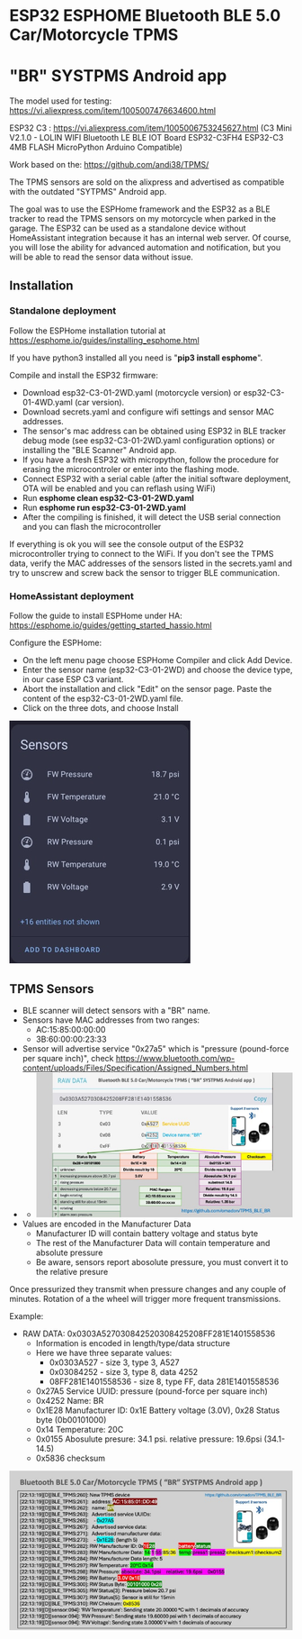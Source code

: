 # ESP32 ESPHOME Bluetooth BLE 5.0 Car/Motorcycle TPMS
# "BR" SYSTPMS Android app

The model used for testing: https://vi.aliexpress.com/item/1005007476634600.html

ESP32 C3 : https://vi.aliexpress.com/item/1005006753245627.html (C3 Mini V2.1.0 - LOLIN WIFI Bluetooth LE BLE IOT Board ESP32-C3FH4 ESP32-C3 4MB FLASH MicroPython Arduino Compatible)

Work based on the: https://github.com/andi38/TPMS/

The TPMS sensors are sold on the alixpress and advertised as compatible with the outdated "SYTPMS" Android app.

The goal was to use the ESPHome framework and the ESP32 as a BLE tracker to read the TPMS sensors on my motorcycle when parked in the garage.
The ESP32 can be used as a standalone device without HomeAssistant integration because it has an internal web server. Of course, you will lose the ability for advanced automation and notification, but you will be able to read the sensor data without issue.

## Installation
### Standalone deployment
Follow the ESPHome installation tutorial at https://esphome.io/guides/installing_esphome.html

If you have python3 installed all you need is "**pip3 install esphome**".

Compile and install the ESP32 firmware:

- Download esp32-C3-01-2WD.yaml (motorcycle version) or esp32-C3-01-4WD.yaml (car version). 
- Download secrets.yaml and configure wifi settings and sensor MAC addresses.
- The sensor's mac address can be obtained using ESP32 in BLE tracker debug mode (see esp32-C3-01-2WD.yaml configuration options) or installing the "BLE Scanner" Android app. 
- If you have a fresh ESP32 with micropython, follow the procedure for erasing the microcontroler or enter into the flashing mode.
- Connect ESP32 with a serial cable (after the initial software deployment, OTA will be enabled and you can reflash using WiFi) 
- Run **esphome clean esp32-C3-01-2WD.yaml**
- Run **esphome run esp32-C3-01-2WD.yaml**
- After the compiling is finished, it will detect the USB serial connection and you can flash the microcontroller

If everything is ok you will see the console output of the ESP32 microcontroller trying to connect to the WiFi. If you don't see the TPMS data, verify the MAC addresses of the sensors listed in the secrets.yaml 
and try to unscrew and screw back the sensor to trigger BLE communication.

 ### HomeAssistant deployment
 Follow the guide to install ESPHome under HA: https://esphome.io/guides/getting_started_hassio.html

Configure the ESPHome:
 - On the left menu page choose ESPHome Compiler and click Add Device. 
 - Enter the sensor name (esp32-C3-01-2WD) and choose the device type, in our case ESP C3 variant. 
 - Abort the installation and click "Edit" on the sensor page. Paste the content of the esp32-C3-01-2WD.yaml file.
 - Click on the three dots, and choose Install

![ESPHome Sensor](images/ha.jpg)

## TPMS Sensors 
- BLE scanner will detect sensors with a "BR" name.
- Sensors have MAC addresses from two ranges:
  - AC:15:85:00:00:00
  - 3B:60:00:00:23:33
- Sensor will advertise service "0x27a5" which is "pressure (pound-force per square inch)", check https://www.bluetooth.com/wp-content/uploads/Files/Specification/Assigned_Numbers.html
-   - ![TPMS Info](images/TPMS1.jpeg)
- Values are encoded in the Manufacturer Data
  - Manufacturer ID will contain battery voltage and status byte
  - The rest of the Manufacturer Data will contain temperature and absolute pressure
  - Be aware, sensors report abosolute pressure, you must convert it to the relative presure 

Once pressurized they transmit when pressure changes and any couple of minutes. Rotation of a the wheel will trigger more frequent transmissions.

Example:
 - RAW DATA: 0x0303A527030842520308425208FF281E1401558536
   - Information is encoded in length/type/data structure
   - Here we have three separate values:
     - 0x0303A527 - size 3, type 3, A527
     - 0x03084252 - size 3, type 8, data 4252
     - 08FF281E1401558536 - size 8, type FF, data 281E1401558536
   - 0x27A5 Service UUID: pressure (pound-force per square inch)
   - 0x4252 Name: BR
   - 0x1E28 Manufacturer ID: 0x1E Battery voltage (3.0V), 0x28 Status byte (0b00101000)
   - 0x14 Temperature: 20C
   - 0x0155 Abosulute presure: 34.1 psi. relative pressure: 19.6psi (34.1-14.5)
   - 0x5836 checksum
   
![TPMS Log](images/TPMS2.jpeg)
